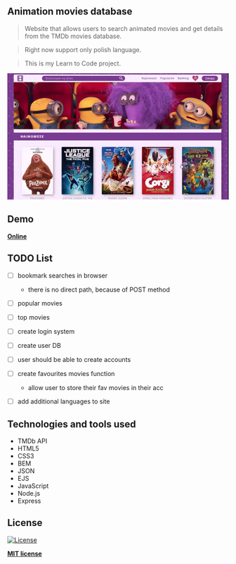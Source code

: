 
## Animation movies database

> Website that allows users to search animated movies and get details from the TMDb movies database.

> Right now support only polish language.

> This is my Learn to Code project.

![Screencast](demo.gif)

## Demo

**[Online](https://baza-bajek.herokuapp.com/)**

## TODO List

- [ ] bookmark searches in browser
   - there is no direct path, because of POST method
- [ ] popular movies
- [ ] top movies
- [ ] create login system
- [ ] create user DB
- [ ] user should be able to create accounts
- [ ] create favourites movies function
  - allow user to store their fav movies in their acc
- [ ] add additional languages to site


## Technologies and tools used

* TMDb API
* HTML5
* CSS3
* BEM
* JSON
* EJS
* JavaScript
* Node.js
* Express

## License

[![License](http://img.shields.io/:license-mit-blue.svg?style=flat-square)](http://badges.mit-license.org)

**[MIT license](http://opensource.org/licenses/mit-license.php)**



